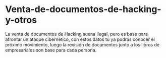 # Venta-de-documentos-de-hacking-y-otros
La venta de documentos de Hacking suena ilegal, pero es base para afrontar un ataque cibernético, con estos datos tu ya podrás conocer el próximo movimiento, luego la revisión de documentos junto a los libros de empresariales son base para cada persona.
